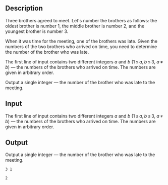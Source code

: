 ## Description

<div><p>Three brothers agreed to meet. Let's number the brothers as follows: the oldest brother is number <span class="katex">1</span>, the middle brother is number <span class="katex">2</span>, and the youngest brother is number <span class="katex">3</span>.</p><p>When it was time for the meeting, one of the brothers was late. Given the numbers of the two brothers who arrived on time, you need to determine the number of the brother who was late.</p></div><div class="input-specification"><p>The first line of input contains two different integers <span class="katex"><i>a</i></span> and <span class="katex"><i>b</i></span> (<span class="katex">1 ≤ <i>a</i>, <i>b</i> ≤ 3</span>, <span class="katex"><i>a</i> ≠ <i>b</i></span>)&nbsp;— the numbers of the brothers who arrived on time. The numbers are given in arbitrary order.</p></div><div class="output-specification"><p>Output a single integer&nbsp;— the number of the brother who was late to the meeting.</p></div>

## Input

<p>The first line of input contains two different integers <span class="katex"><i>a</i></span> and <span class="katex"><i>b</i></span> (<span class="katex">1 ≤ <i>a</i>, <i>b</i> ≤ 3</span>, <span class="katex"><i>a</i> ≠ <i>b</i></span>)&nbsp;— the numbers of the brothers who arrived on time. The numbers are given in arbitrary order.</p>

## Output

<p>Output a single integer&nbsp;— the number of the brother who was late to the meeting.</p>





```input1
3 1

```




```output1
2

```


